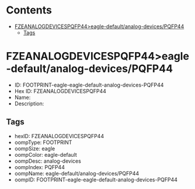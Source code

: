 



Contents
========

* [FZEANALOGDEVICESPQFP44>eagle-default/analog-devices/PQFP44](#fzeanalogdevicespqfp44eagle-defaultanalog-devicespqfp44)
	* [Tags](#tags)

# FZEANALOGDEVICESPQFP44>eagle-default/analog-devices/PQFP44

- ID: FOOTPRINT-eagle-eagle-default-analog-devices-PQFP44
- Hex ID: FZEANALOGDEVICESPQFP44
- Name: 
- Description: 

## Tags

- hexID: FZEANALOGDEVICESPQFP44
- oompType: FOOTPRINT
- oompSize: eagle
- oompColor: eagle-default
- oompDesc: analog-devices
- oompIndex: PQFP44
- oompName: eagle-default/analog-devices/PQFP44
- oompID: FOOTPRINT-eagle-eagle-default-analog-devices-PQFP44
